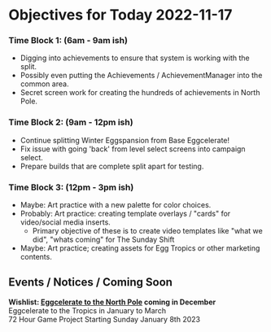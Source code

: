 # Objectives for Today 2022-11-17

### Time Block 1: (6am - 9am ish)
- Digging into achievements to ensure that system is working with the split.
- Possibly even putting the Achievements / AchievementManager into the common area.
- Secret screen work for creating the hundreds of achievements in North Pole.

### Time Block 2: (9am - 12pm ish)
- Continue splitting Winter Eggspansion from Base Eggcelerate!
- Fix issue with going 'back' from level select screens into campaign select.
- Prepare builds that are complete split apart for testing.

### Time Block 3: (12pm - 3pm ish)
- Maybe: Art practice with a new palette for color choices.
- Probably: Art practice: creating template overlays / "cards" for video/social media inserts.
  - Primary objective of these is to create video templates like "what we did", "whats coming" for The Sunday Shift
- Maybe: Art practice; creating assets for Egg Tropics or other marketing contents.

## Events / Notices / Coming Soon

**Wishlist: [Eggcelerate to the North Pole](https://store.steampowered.com/app/2216320/Eggcelerate_to_the_North_Pole/) coming in December**  
Eggcelerate to the Tropics in January to March  
72 Hour Game Project Starting Sunday January 8th 2023
